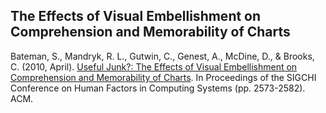 ## The Effects of Visual Embellishment on Comprehension and Memorability of Charts
Bateman, S., Mandryk, R. L., Gutwin, C., Genest, A., McDine, D., & Brooks, C. (2010, April). [Useful Junk?: The Effects of Visual Embellishment on Comprehension and Memorability of Charts](https://www.researchgate.net/publication/221517808_Useful_Junk_The_effects_of_visual_embellishment_on_comprehension_and_memorability_of_charts). In Proceedings of the SIGCHI Conference on Human Factors in Computing Systems (pp. 2573-2582). ACM.
